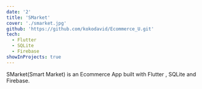 ```yaml
---
date: '2'
title: 'SMarket'
cover: './smarket.jpg'
github: 'https://github.com/kokodavid/Ecommerce_U.git'
tech:
  - Flutter
  - SQLite
  - Firebase
showInProjects: true
---
```


SMarket(Smart Market) is an Ecommerce App built with Flutter , SQLite and Firebase.
